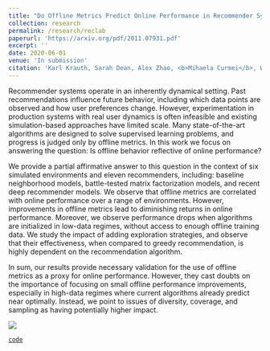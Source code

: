 ```yaml
---
title: "Do Offline Metrics Predict Online Performance in Recommender Systems?"
collection: research
permalink: /research/reclab
paperurl: 'https://arxiv.org/pdf/2011.07931.pdf'
excerpt: ''
date: 2020-06-01
venue: 'In submission'
citation: 'Karl Krauth, Sarah Dean, Alex Zhao, <b>Mihaela Curmei</b>, Wenshuo Guo,  Benjamin Recht, Michael I. Jordan.'
---
```


Recommender systems operate in an inherently dynamical setting. Past recommendations influence future behavior, including which data points are observed and how user preferences change. However, experimentation in production systems with real user dynamics is often infeasible and existing simulation-based approaches have limited scale. Many state-of-the-art algorithms are designed to solve supervised learning problems, and progress is judged only by offline metrics. In this work we focus on answering the question: Is offline behavior reflective of online performance?

We provide a partial affirmative answer to this question in the context of six simulated environments and eleven recommenders, including: baseline neighborhood models, battle-tested matrix factorization models, and recent deep recommender models. We observe that offline metrics are correlated with online performance over a range of environments. However, improvements in offline metrics lead to diminishing returns in online performance.
Moreover, we observe performance drops when algorithms are initialized in low-data regimes, without access to enough offline training data.
We study the impact of adding exploration strategies, and observe that their effectiveness, when compared to greedy recommendation, is highly dependent on the recommendation algorithm.

In sum, our results provide necessary validation for the use of offline metrics as a proxy for online performance. However, they cast doubts on the importance of focusing on small offline performance improvements, especially in high-data regimes where current algorithms already predict near optimally. Instead, we point to issues of diversity, coverage, and sampling as having potentially higher impact.

![](../../images/RecSys.png)

[`code`](https://github.com/berkeley-reclab/RecLab)
